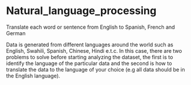# Natural_language_processing

Translate each word or sentence from English to Spanish, French and German 

Data is generated from different languages around the world such as English, Swahili, Spanish, Chinese, Hindi e.t.c. In this case, there are two problems to solve before  starting analyzing the dataset, the first is to identify the language of the particular data and the second is how to translate the data to the language of your choice (e.g all data should be in the English language).
